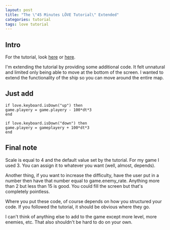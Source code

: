 ```yaml
---
layout: post
title: "The \"45 Minutes LÖVE Tutorial\" Extended"
categories: tutorial
tags: love tutorial
---
```


## Intro

For the tutorial, look <a href="https://love2d.org/forums/viewtopic.php?f=5&t=8447">here</a> or <a href="http://cupm.net/public/love2dtutorial/">here</a>.

I'm extending the tutorial by providing some additional code. It felt unnatural and limited only being able to move at the bottom of the screen. I wanted to extend the functionality of the ship so you can move around the entire map.

## Just add

```
if love.keyboard.isDown("up") then
game.playery = game.playery - 100*dt*3
end
```

```
if love.keyboard.isDown("down") then
game.playery = gameplayery + 100*dt*3
end
```

## Final note

Scale is equal to 4 and the default value set by the tutorial. For my game I used 3. You can assign it to whatever you want (well, almost, depends).

Another thing, if you want to increase the difficulty, have the user put in a number then have that number equal to game.enemy_rate. Anything more than 2 but less than 15 is good. You could fill the screen but that's completely pointless.

Where you put these code, of course depends on how you structured your code. If you followed the tutorial, it should be obvious where they go.

I can't think of anything else to add to the game except more level, more enemies, etc. That also shouldn't be hard to do on your own.

